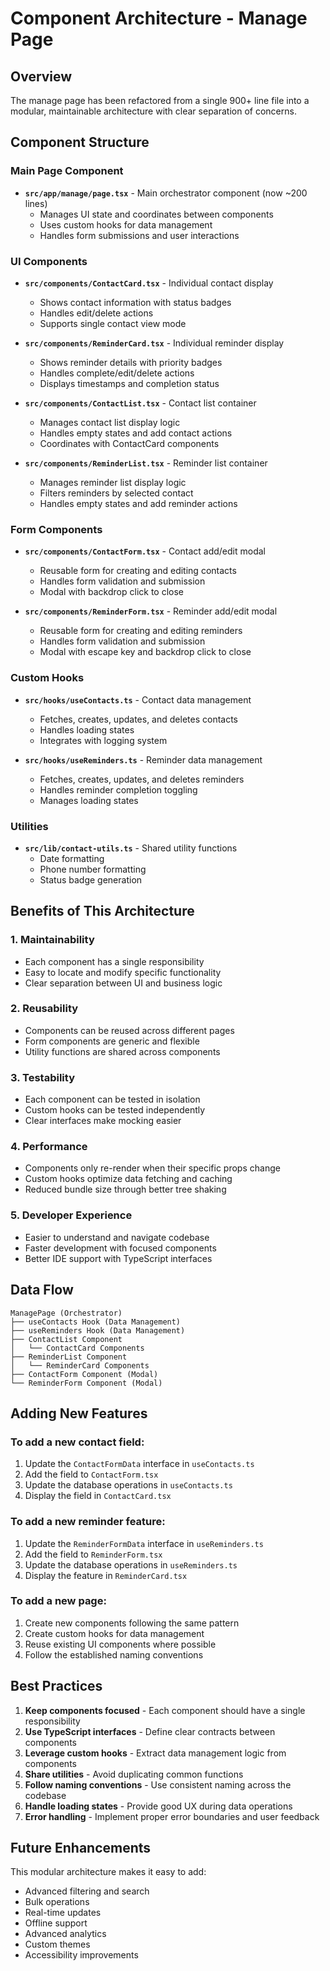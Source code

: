 # Component Architecture - Manage Page

## Overview

The manage page has been refactored from a single 900+ line file into a modular, maintainable architecture with clear separation of concerns.

## Component Structure

### Main Page Component

- **`src/app/manage/page.tsx`** - Main orchestrator component (now ~200 lines)
  - Manages UI state and coordinates between components
  - Uses custom hooks for data management
  - Handles form submissions and user interactions

### UI Components

- **`src/components/ContactCard.tsx`** - Individual contact display
  - Shows contact information with status badges
  - Handles edit/delete actions
  - Supports single contact view mode

- **`src/components/ReminderCard.tsx`** - Individual reminder display
  - Shows reminder details with priority badges
  - Handles complete/edit/delete actions
  - Displays timestamps and completion status

- **`src/components/ContactList.tsx`** - Contact list container
  - Manages contact list display logic
  - Handles empty states and add contact actions
  - Coordinates with ContactCard components

- **`src/components/ReminderList.tsx`** - Reminder list container
  - Manages reminder list display logic
  - Filters reminders by selected contact
  - Handles empty states and add reminder actions

### Form Components

- **`src/components/ContactForm.tsx`** - Contact add/edit modal
  - Reusable form for creating and editing contacts
  - Handles form validation and submission
  - Modal with backdrop click to close

- **`src/components/ReminderForm.tsx`** - Reminder add/edit modal
  - Reusable form for creating and editing reminders
  - Handles form validation and submission
  - Modal with escape key and backdrop click to close

### Custom Hooks

- **`src/hooks/useContacts.ts`** - Contact data management
  - Fetches, creates, updates, and deletes contacts
  - Handles loading states
  - Integrates with logging system

- **`src/hooks/useReminders.ts`** - Reminder data management
  - Fetches, creates, updates, and deletes reminders
  - Handles reminder completion toggling
  - Manages loading states

### Utilities

- **`src/lib/contact-utils.ts`** - Shared utility functions
  - Date formatting
  - Phone number formatting
  - Status badge generation

## Benefits of This Architecture

### 1. **Maintainability**

- Each component has a single responsibility
- Easy to locate and modify specific functionality
- Clear separation between UI and business logic

### 2. **Reusability**

- Components can be reused across different pages
- Form components are generic and flexible
- Utility functions are shared across components

### 3. **Testability**

- Each component can be tested in isolation
- Custom hooks can be tested independently
- Clear interfaces make mocking easier

### 4. **Performance**

- Components only re-render when their specific props change
- Custom hooks optimize data fetching and caching
- Reduced bundle size through better tree shaking

### 5. **Developer Experience**

- Easier to understand and navigate codebase
- Faster development with focused components
- Better IDE support with TypeScript interfaces

## Data Flow

```
ManagePage (Orchestrator)
├── useContacts Hook (Data Management)
├── useReminders Hook (Data Management)
├── ContactList Component
│   └── ContactCard Components
├── ReminderList Component
│   └── ReminderCard Components
├── ContactForm Component (Modal)
└── ReminderForm Component (Modal)
```

## Adding New Features

### To add a new contact field:

1. Update the `ContactFormData` interface in `useContacts.ts`
2. Add the field to `ContactForm.tsx`
3. Update the database operations in `useContacts.ts`
4. Display the field in `ContactCard.tsx`

### To add a new reminder feature:

1. Update the `ReminderFormData` interface in `useReminders.ts`
2. Add the field to `ReminderForm.tsx`
3. Update the database operations in `useReminders.ts`
4. Display the feature in `ReminderCard.tsx`

### To add a new page:

1. Create new components following the same pattern
2. Create custom hooks for data management
3. Reuse existing UI components where possible
4. Follow the established naming conventions

## Best Practices

1. **Keep components focused** - Each component should have a single responsibility
2. **Use TypeScript interfaces** - Define clear contracts between components
3. **Leverage custom hooks** - Extract data management logic from components
4. **Share utilities** - Avoid duplicating common functions
5. **Follow naming conventions** - Use consistent naming across the codebase
6. **Handle loading states** - Provide good UX during data operations
7. **Error handling** - Implement proper error boundaries and user feedback

## Future Enhancements

This modular architecture makes it easy to add:

- Advanced filtering and search
- Bulk operations
- Real-time updates
- Offline support
- Advanced analytics
- Custom themes
- Accessibility improvements
